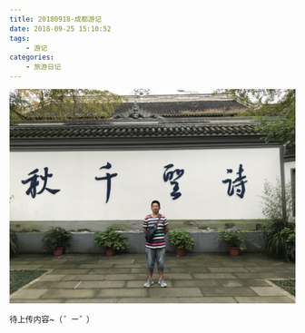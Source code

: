 ```yaml
---
title: 20180918-成都游记
date: 2018-09-25 15:10:52
tags: 
    - 游记
categories: 
    - 旅游日记
---
```

![homePage](/upload/20180918成都游记/20180918_成都游记_1.jpg)
<!--more-->
待上传内容~（*゜ー゜*）

